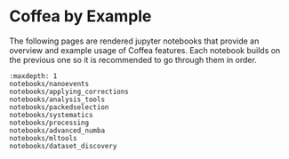 # Coffea by Example

The following pages are rendered jupyter notebooks that provide an overview and example usage of Coffea features.
Each notebook builds on the previous one so it is recommended to go through them in order.

```{toctree}
:maxdepth: 1
notebooks/nanoevents
notebooks/applying_corrections
notebooks/analysis_tools
notebooks/packedselection
notebooks/systematics
notebooks/processing
notebooks/advanced_numba
notebooks/mltools
notebooks/dataset_discovery
```
